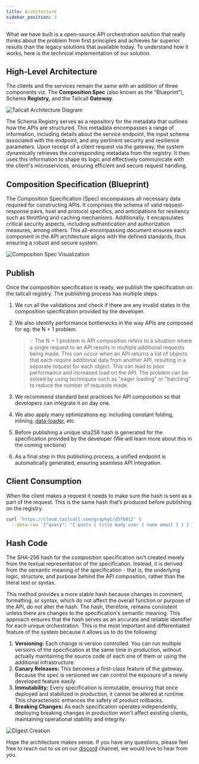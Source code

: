 ```yaml
---
title: Architecture
sidebar_position: 3
---
```


What we have built is a open-source API orchestration solution that really thinks about the problem from first principles and achieves far superior results than the legacy solutions that available today. To understand how it works, here is the technical implementation of our solution.

## High-Level Architecture

The clients and the services remain the same with an addition of three components viz. The **Composition Spec** (also known as the “Blueprint”), Schema **Registry,** and the Tailcall **Gateway**.

![Tailcall Architecture Diagram](/img/tailcall-architecture.png)

The Schema Registry serves as a repository for the metadata that outlines how the APIs are structured. This metadata encompasses a range of information, including details about the service endpoint, the input schema associated with the endpoint, and any pertinent security and resilience parameters. Upon receipt of a client request via the gateway, the system dynamically retrieves the corresponding metadata from the registry. It then uses this information to shape its logic and effectively communicate with the client's microservices, ensuring efficient and secure request handling.

## Composition Specification (Blueprint)

The Composition Specification (Spec) encompasses all necessary data required for constructing APIs. It comprises the schema of valid request-response pairs, host and protocol specifics, and anticipations for resiliency such as throttling and caching mechanisms. Additionally, it encapsulates critical security aspects, including authentication and authorization measures, among others. This all-encompassing document ensures each component in the API architecture aligns with the defined standards, thus ensuring a robust and secure system.

![Composition Spec Visualization](/img/tailcall-blueprint.png)

## Publish

Once the composition specification is ready, we publish the specification on the tailcall registry. The publishing process has multiple steps.

1. We run all the validations and check if there are any invalid states in the composition specification provided by the developer.
2. We also identify performance bottlenecks in the way APIs are composed for eg: the N + 1 problem.

   > 💡 The N + 1 problem in API composition refers to a situation where a single request to an API results in multiple additional requests being made. This can occur when an API returns a list of objects that each require additional data from another API, resulting in a separate request for each object. This can lead to poor performance and increased load on the API. The problem can be solved by using techniques such as "eager loading" or "batching" to reduce the number of requests made.

3. We recommend standard best practices for API composition so that developers can integrate it on day one.
4. We also apply many optimizations eg: including constant folding, inlining, [data-loader], etc.
5. Before publishing a unique sha256 hash is generated for the specification provided by the developer (We will learn more about this in the coming sections)
6. As a final step in this publishing process, a unified endpoint is automatically generated, ensuring seamless API integration.

[data-loader]: https://github.com/graphql/dataloader

## Client Consumption

When the client makes a request it needs to make sure the hash is sent as a part of the request. This is the same hash that’s produced before publishing on the registry.

```bash
curl 'https://cloud.tailcall.com/graphql/d5fb012' \
  --data-raw '{"query": "{ posts { title body user { name email } } } }"}'
```

## Hash Code

The SHA-256 hash for the composition specification isn't created merely from the textual representation of the specification. Instead, it is derived from the semantic meaning of the specification - that is, the underlying logic, structure, and purpose behind the API composition, rather than the literal text or syntax.

This method provides a more stable hash because changes in comment, formatting, or syntax, which do not affect the overall function or purpose of the API, do not alter the hash. The hash, therefore, remains consistent unless there are changes to the specification's semantic meaning. This approach ensures that the hash serves as an accurate and reliable identifier for each unique orchestration. This is the most important and differentiated feature of the system because it allows us to do the following:

1. **Versioning:** Each change is version controlled. You can run multiple versions of the specification at the same time in production, without actually maintaining the source code of each one of them or using the additional infrastructure.
2. **Canary Releases:** This becomes a first-class feature of the gateway. Because the spec is versioned we can control the exposure of a newly developed feature easily.
3. **Immutability:** Every specification is immutable, ensuring that once deployed and stabilized in production, it cannot be altered at runtime. This characteristic enhances the safety of product rollbacks.
4. **Breaking Changes:** As each specification operates independently, deploying breaking changes in production won't affect existing clients, maintaining operational stability and integrity.

![Digest Creation](/img/tailcall-digest.png)

Hope the architecture makes sense. If you have any questions, please feel free to reach out to us on our [discord] channel, we would love to hear from you.

[discord]: https://discord.gg/7fseDEXUNU
